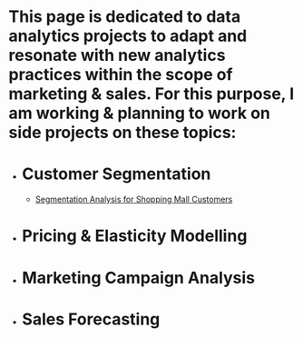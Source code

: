 # This page is dedicated to data analytics projects to adapt and resonate with new analytics practices within the scope of marketing & sales. For this purpose, I am working & planning to work on side projects on these topics:
* # Customer Segmentation
  - [Segmentation Analysis for Shopping Mall Customers](https://github.com/ABGokhan/my_pathway_to_marketing/blob/main/segmentation_analysis_mall_customers.ipynb)
* # Pricing & Elasticity Modelling
* # Marketing Campaign Analysis
* # Sales Forecasting

